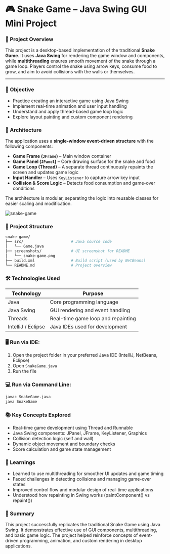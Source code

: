 # 🎮 Snake Game – Java Swing GUI Mini Project


### 📌 Project Overview

This project is a desktop-based implementation of the traditional **Snake Game**. It uses **Java Swing** for rendering the game window and components, while **multithreading** ensures smooth movement of the snake through a game loop. Players control the snake using arrow keys, consume food to grow, and aim to avoid collisions with the walls or themselves.

---

### 🎯 Objective

- Practice creating an interactive game using Java Swing
- Implement real-time animation and user input handling
- Understand and apply thread-based game loop logic
- Explore layout painting and custom component rendering


### 🧱 Architecture

The application uses a **single-window event-driven structure** with the following components:

- **Game Frame (`JFrame`)** – Main window container  
- **Game Panel (`JPanel`)** – Core drawing surface for the snake and food  
- **Game Loop (Thread)** – A separate thread continuously repaints the screen and updates game logic  
- **Input Handler** – Uses `KeyListener` to capture arrow key input  
- **Collision & Score Logic** – Detects food consumption and game-over conditions  

The architecture is modular, separating the logic into reusable classes for easier scaling and modification.

![snake-game](https://github.com/ahsan598/js-mini-projects/blob/master/JAVA/snake-game/screenshots/snake-game.png)


### 📂 Project Structure

```sh
snake-game/
├── src/                     # Java source code
│   └── Game.java
├── screenshots/             # UI screenshot for README
│   └── snake-game.png
├── build.xml                # Build script (used by NetBeans)
└── README.md                # Project overview
```

### 🛠️ Technologies Used

| Technology   | Purpose                             |
|--------------|-------------------------------------|
| Java         | Core programming language           |
| Java Swing   | GUI rendering and event handling    |
| Threads      | Real-time game loop and repainting  |
| IntelliJ / Eclipse | Java IDEs used for development |


### 🖥️ Run via IDE:

1. Open the project folder in your preferred Java IDE (IntelliJ, NetBeans, Eclipse)
2. Open `SnakeGame.java`
3. Run the file


### 💻 Run via Command Line:

```bash
javac SnakeGame.java
java SnakeGame
```


### 📚 Key Concepts Explored

- Real-time game development using Thread and Runnable
- Java Swing components: JPanel, JFrame, KeyListener, Graphics
- Collision detection logic (self and wall)
- Dynamic object movement and boundary checks
- Score calculation and game state management


### 🧠 Learnings

- Learned to use multithreading for smoother UI updates and game timing
- Faced challenges in detecting collisions and managing game-over states
- Improved control flow and modular design of real-time applications
- Understood how repainting in Swing works (paintComponent() vs repaint())


### 📝 Summary

This project successfully replicates the traditional Snake Game using Java Swing. It demonstrates effective use of GUI components, multithreading, and basic game logic. The project helped reinforce concepts of event-driven programming, animation, and custom rendering in desktop applications.
